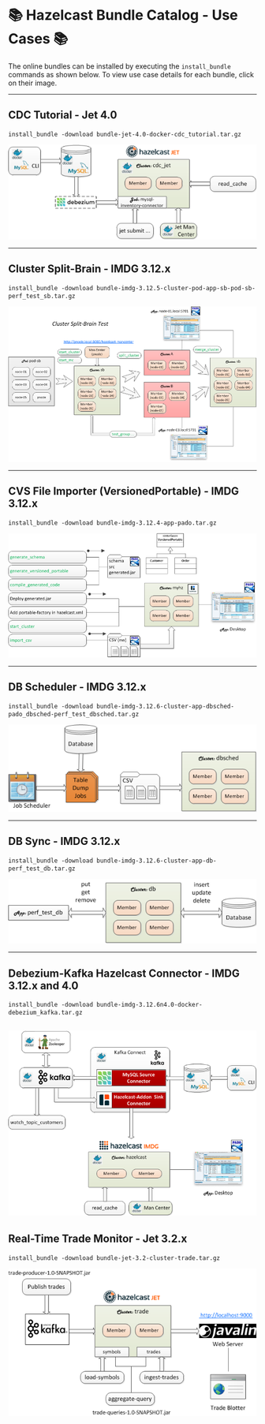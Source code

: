 # :books: Hazelcast Bundle Catalog - Use Cases :books:

The online bundles can be installed by executing the `install_bundle` commands as shown below. To view use case details for each bundle, click on their image.

---

## CDC Tutorial - Jet 4.0

```console
install_bundle -download bundle-jet-4.0-docker-cdc_tutorial.tar.gz
```

[![CDC Tutorial Data Flow Diagram](images/jet-cdc-tutorial.png "Jet CDT Tutorial")](help/bundle-jet-4.0-docker-cdc_tutorial/README.md)

---

## Cluster Split-Brain - IMDG 3.12.x

```console
install_bundle -download bundle-imdg-3.12.5-cluster-pod-app-sb-pod-sb-perf_test_sb.tar.gz
```

[![Cluster Split-Brain Diagram](images/split-brain.png)](help/bundle-imdg-3.12.5-cluster-pod-app-sb-pod-sb-perf_test_sb/README.md)

---

## CVS File Importer (VersionedPortable) - IMDG 3.12.x

```console
install_bundle -download bundle-imdg-3.12.4-app-pado.tar.gz
```

[![Pado CVS Import Flow Diagram](images/app-pado-import.png)](help/bundle-imdg-3.12.4-app-pado/README.md)

---

## DB Scheduler - IMDG 3.12.x

```console
install_bundle -download bundle-imdg-3.12.6-cluster-app-dbsched-pado_dbsched-perf_test_dbsched.tar.gz
```

[![DB Sched Diagram](images/db-sched.png)](help/bundle-imdg-3.12.6-cluster-app-dbsched-pado_dbsched-perf_test_dbsched/README.md)

---

## DB Sync - IMDG 3.12.x

```console
install_bundle -download bundle-imdg-3.12.6-cluster-app-db-perf_test_db.tar.gz
```

[![DB Sync Diagram](images/db-sync.png)](help/bundle-imdg-3.12.6-cluster-app-db-perf_test_db/README.md)

---

## Debezium-Kafka Hazelcast Connector - IMDG 3.12.x and 4.0

```console
install_bundle -download bundle-imdg-3.12.6n4.0-docker-debezium_kafka.tar.gz
```

[![Debezium-Kafka Diagram](images/debezium-kafka.png)](help/bundle-imdg-3.12.6n4.0-docker-debezium_kafka/README.md)
---

## Real-Time Trade Monitor - Jet 3.2.x

```console
install_bundle -download bundle-jet-3.2-cluster-trade.tar.gz
```

[![Jet Trade Diagram](images/jet-trade.png)](help/bundle-jet-3.2-cluster-trade/README.md)

